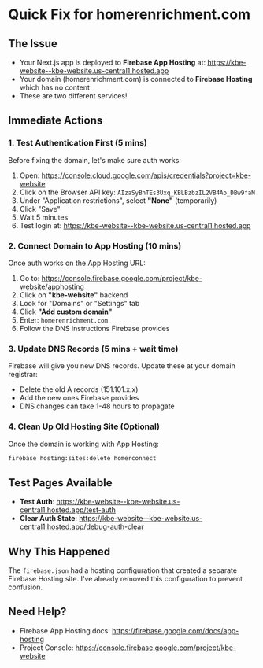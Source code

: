# Quick Fix for homerenrichment.com

## The Issue

- Your Next.js app is deployed to **Firebase App Hosting** at: https://kbe-website--kbe-website.us-central1.hosted.app
- Your domain (homerenrichment.com) is connected to **Firebase Hosting** which has no content
- These are two different services!

## Immediate Actions

### 1. Test Authentication First (5 mins)

Before fixing the domain, let's make sure auth works:

1. Open: https://console.cloud.google.com/apis/credentials?project=kbe-website
2. Click on the Browser API key: `AIzaSyBhTEs3Uxq_KBLBzbzIL2VB4Ao_DBw9faM`
3. Under "Application restrictions", select **"None"** (temporarily)
4. Click "Save"
5. Wait 5 minutes
6. Test login at: https://kbe-website--kbe-website.us-central1.hosted.app

### 2. Connect Domain to App Hosting (10 mins)

Once auth works on the App Hosting URL:

1. Go to: https://console.firebase.google.com/project/kbe-website/apphosting
2. Click on **"kbe-website"** backend
3. Look for "Domains" or "Settings" tab
4. Click **"Add custom domain"**
5. Enter: `homerenrichment.com`
6. Follow the DNS instructions Firebase provides

### 3. Update DNS Records (5 mins + wait time)

Firebase will give you new DNS records. Update these at your domain registrar:

- Delete the old A records (151.101.x.x)
- Add the new ones Firebase provides
- DNS changes can take 1-48 hours to propagate

### 4. Clean Up Old Hosting Site (Optional)

Once the domain is working with App Hosting:

```bash
firebase hosting:sites:delete homerconnect
```

## Test Pages Available

- **Test Auth**: https://kbe-website--kbe-website.us-central1.hosted.app/test-auth
- **Clear Auth State**: https://kbe-website--kbe-website.us-central1.hosted.app/debug-auth-clear

## Why This Happened

The `firebase.json` had a hosting configuration that created a separate Firebase Hosting site. I've already removed this configuration to prevent confusion.

## Need Help?

- Firebase App Hosting docs: https://firebase.google.com/docs/app-hosting
- Project Console: https://console.firebase.google.com/project/kbe-website
